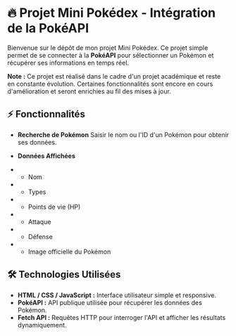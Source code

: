 # 🔥 Projet Mini Pokédex - Intégration de la PokéAPI

Bienvenue sur le dépôt de mon projet Mini Pokédex. Ce projet simple permet de se connecter à la **PokéAPI** pour sélectionner un Pokémon et récupérer ses informations en temps réel.

**Note :** Ce projet est réalisé dans le cadre d'un projet académique et reste en constante évolution. Certaines fonctionnalités sont encore en cours d'amélioration et seront enrichies au fil des mises à jour.


## ⚡ Fonctionnalités
- **Recherche de Pokémon** Saisir le nom ou l'ID d'un Pokémon pour obtenir ses données.

- **Données Affichées**

- - Nom
- - Types
- - Points de vie (HP)
- - Attaque
- - Défense
- - Image officielle du Pokémon

## 🛠️ Technologies Utilisées
- **HTML / CSS / JavaScript :** Interface utilisateur simple et responsive.
- **PokéAPI :** API publique utilisée pour récupérer les données des Pokémon.
- **Fetch API :** Requêtes HTTP pour interroger l'API et afficher les résultats dynamiquement.


